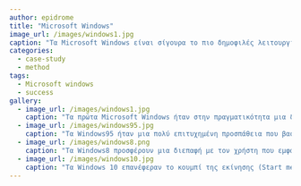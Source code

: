 ```yaml
---
author: epidrome
title: "Microsoft Windows"
image_url: /images/windows1.jpg
caption: "Τα Microsoft Windows είναι σίγουρα το πιο δημοφιλές λειτουργικό σύστημα με επιφάνεια εργασίας για επιτραπέζιους υπολογιστές και παρουσιάζει ιδιαίτερο ενδιαφέρον ως μελέτη περίπτωσης γιατί η εξέλιξή του ήταν σταδιακή, πράγμα που μας επιτρέπει να βλέπουμε πιο καθαρά τα επιμέρους στάδια και να τα ερμηνεύουμε, αφού πρώτα τα συνδέσουμε με άλλες σχετικές εξελίξεις."
categories:
  - case-study
  - method
tags:
  - Microsoft windows
  - success
gallery:
  - image_url: /images/windows1.jpg
    caption: "Τα πρώτα Microsoft Windows ήταν στην πραγματικότητα μια διαφορετική οργάνωση του λειτουργικού συστήματος MS-DOS."
  - image_url: /images/windows95.jpg
    caption: "Τα Windows95 ήταν μια πολύ επιτυχημένη προσπάθεια που βασίστηκε στην ευρύτατη προβολή, στην οικονομική τιμή, στην ευελιξία εγκατάστασης σε διαφορετικό υλικό αλλά και στην εύκολη ενσωμάτωση υλικού από άλλους κατασκευαστές."
  - image_url: /images/windows8.png
    caption: "Τα Windows8 προσφέρουν μια διεπαφή με τον χρήστη που εμφανισιακά και λειτουργικά είναι δανεισμένη από τις κινητές συσκευές, αφού έχουμε μεγάλα ζωντανά εικονίδια και χειρονομίες, δηλαδή έχουμε μοτίβα διάδρασης που συναντάμε περισσότερο στον κινητό παρά στον επιτραπέζιο υπολογισμό, αφού ο στόχος είναι να δημιουργηθεί μια ενιαία εμπειρία χρήσης ανάμεσα σε πολλές συσκευές διάδρασης. Επιπλέον, για πρώτη φορά από τα Windows 95, δεν έχουν το κουμπί Start."
  - image_url: /images/windows10.jpg
    caption: "Τα Windows 10 επανέφεραν το κουμπί της εκίνησης (Start menu), το οποίο αν και λειγουργικά δεν χρειάζεται και είχε αφαιρεθεί από την προηγούμενη έκδοση (Window 8), αλλά η οικειότητα που είχε ήδη δημιουργηθεί στους χρήστες το έχει μετατρέψει σε μια χρήσιμη συνήθεια."  
---
```


